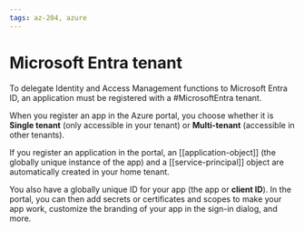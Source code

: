 ```yaml
---
tags: az-204, azure
---
```


# Microsoft Entra tenant

To delegate Identity and Access Management functions to Microsoft Entra ID, an application must be registered with a #MicrosoftEntra tenant.

When you register an app in the Azure portal, you choose whether it is **Single tenant** (only accessible in your tenant) or **Multi-tenant** (accessible in other tenants).

If you register an application in the portal, an [[application-object]] (the globally unique instance of the app) and a [[service-principal]] object are automatically created in your home tenant.

You also have a globally unique ID for your app (the app or **client ID**). In the portal, you can then add secrets or certificates and scopes to make your app work, customize the branding of your app in the sign-in dialog, and more.
